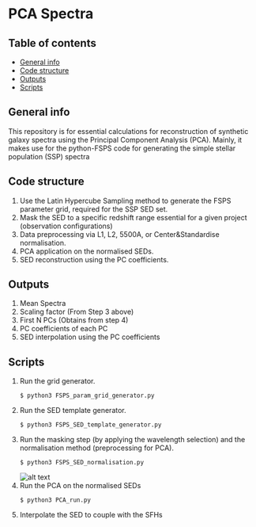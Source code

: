 # PCA Spectra

## Table of contents
* [General info](#general-info)
* [Code structure](#code-structure)
* [Outputs](#outputs)
* [Scripts](#scripts)

## General info
This repository is for essential calculations for reconstruction of synthetic galaxy spectra using the Principal Component Analysis (PCA). Mainly, it makes use for the python-FSPS code for generating the simple stellar population (SSP) spectra

## Code structure
1. Use the Latin Hypercube Sampling method to generate the FSPS parameter grid, required for the SSP SED set.
2. Mask the SED to a specific redshift range essential for a given project (observation configurations)
3. Data preprocessing via L1, L2, 5500A, or Center&Standardise normalisation.
4. PCA application on the normalised SEDs.
5. SED reconstruction using the PC coefficients.

## Outputs
1. Mean Spectra
2. Scaling factor (From Step 3 above)
3. First N PCs (Obtains from step 4)
4. PC coefficients of each PC
5. SED interpolation using the PC coefficients 

## Scripts
1. Run the grid generator.
    ```
    $ python3 FSPS_param_grid_generator.py
    ```
2. Run the SED template generator.
    ``` 
    $ python3 FSPS_SED_template_generator.py
    ```
3. Run the masking step (by applying the wavelength selection) and the normalisation method (preprocessing for PCA).
    ``` 
    $ python3 FSPS_SED_normalisation.py    
    ```
    ![alt text](https://github.com/SKoonkor/PCA_Spectra/blob/main/diagrams/fig_SED_normalisation_diagram.jpg?raw=true)
4. Run the PCA on the normalised SEDs
    ```
    $ python3 PCA_run.py
    ```
5. Interpolate the SED to couple with the SFHs
